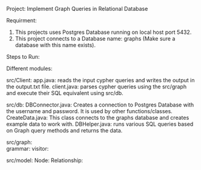 Project: Implement Graph Queries in Relational Database

Requirment: 
1. This projects uses Postgres Database running on local host port 5432. 
2. This project connects to a Database name: graphs (Make sure a database with this name exists).


Steps to Run: 



Different modules: 

src/Client: 
app.java: reads the input cypher queries and writes the output in the output.txt file. 
client.java: parses cypher queries using the src/graph and execute their SQL equivalent using src/db.


src/db: 
DBConnector.java: Creates a connection to Postgres Database with the username and password. It is used by other functions/classes. 
CreateData.java: This class connects to the graphs database and creates example data to work with.
DBHelper.java: runs various SQL queries based on Graph query methods and returns the data. 


src/graph:  
grammar: 
visitor: 


src/model: 
Node: 
Relationship: 